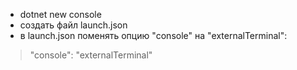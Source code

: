 * dotnet new console
* создать файл launch.json
* в launch.json поменять опцию "console" на "externalTerminal":
> "console": "externalTerminal"